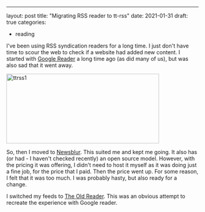 ---
layout: post
title: "Migrating RSS reader to tt-rss"
date: 2021-01-31
draft: true
categories:
- reading


I've been using RSS syndication readers for a long time. I just don't have time to scour the web to check if a website had added new content. I started with [Google Reader](https://www.google.com/reader/about/) a long time ago (as did many of us), but was also sad that it went away. 

<a data-flickr-embed="true" href="https://www.flickr.com/photos/kabads/50891546277/in/dateposted/" title="ttrss1"><img src="https://live.staticflickr.com/65535/50891546277_90a54ae621_w.jpg" width="400" height="183" alt="ttrss1"></a><script async src="//embedr.flickr.com/assets/client-code.js" charset="utf-8"></script>

So, then I moved to [Newsblur](https://newsblur.com/). This suited me and kept me going. It also has (or had - I haven't checked recently) an open source model. However, with the pricing it was offering, I didn't need to host it myself as it was doing just a fine job, for the price that I paid. Then the price went up. For some reason, I felt that it was too much. I was probably hasty, but also ready for a change. 

I switched my feeds to [The Old Reader](https://theoldreader.com). This was an obvious attempt to recreate the experience with Google reader.   

